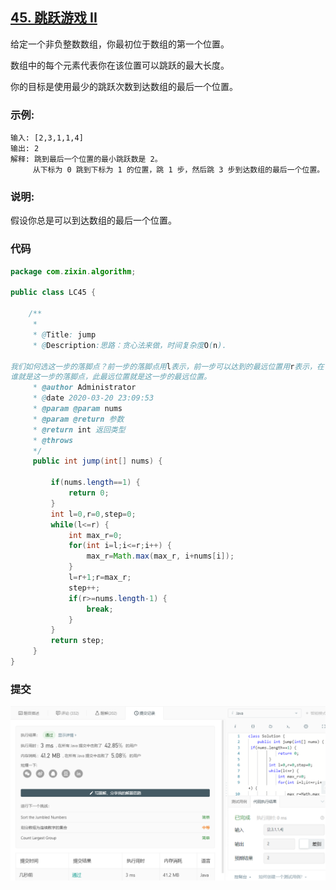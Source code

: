 ## [45. 跳跃游戏 II](https://leetcode-cn.com/problems/jump-game-ii/)

给定一个非负整数数组，你最初位于数组的第一个位置。

数组中的每个元素代表你在该位置可以跳跃的最大长度。

你的目标是使用最少的跳跃次数到达数组的最后一个位置。

### **示例:**

```
输入: [2,3,1,1,4]
输出: 2
解释: 跳到最后一个位置的最小跳跃数是 2。
     从下标为 0 跳到下标为 1 的位置，跳 1 步，然后跳 3 步到达数组的最后一个位置。
```

### **说明:**

假设你总是可以到达数组的最后一个位置。

### 代码

```java
package com.zixin.algorithm;

public class LC45 {
	
	/**
	 * 
	 * @Title: jump
	 * @Description:思路：贪心法来做，时间复杂度O(n).

我们如何选这一步的落脚点？前一步的落脚点用l表示，前一步可以达到的最远位置用r表示，在（l, r]区间内的所有的数nums[i]再走一步，可以达到的最远的位置是max(nums[i]+i)，谁能达到这个最远位置，
谁就是这一步的落脚点，此最远位置就是这一步的最远位置。
	 * @author Administrator
	 * @date 2020-03-20 23:09:53
	 * @param @param nums
	 * @param @return 参数
	 * @return int 返回类型
	 * @throws
	 */
	 public int jump(int[] nums) {

		 if(nums.length==1) {
			 return 0;
		 }
		 int l=0,r=0,step=0;
		 while(l<=r) {
			 int max_r=0;
			 for(int i=l;i<=r;i++) {
				 max_r=Math.max(max_r, i+nums[i]);
			 }
			 l=r+1;r=max_r;
			 step++;
			 if(r>=nums.length-1) {
				 break;
			 }
		 }
		 return step;
	 }
}

```

### 提交

![LC45](image/LC45.png)